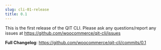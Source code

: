 ```yaml
---
slug: cli-01-release
title: 0.1
---
```


This is the first release of the QIT CLI. Please ask any questions/report any issues at https://github.com/woocommerce/qit-cli/issues

**Full Changelog**: https://github.com/woocommerce/qit-cli/commits/0.1
